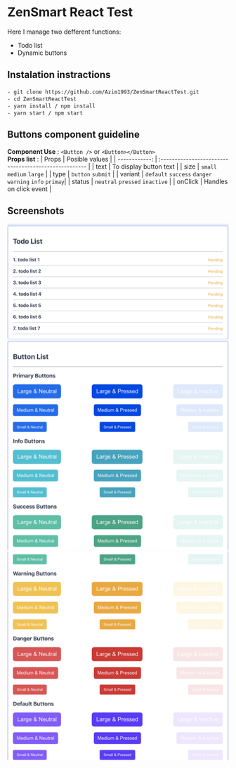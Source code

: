 # ZenSmart React Test
Here I manage two defferent functions: 
- Todo list
- Dynamic buttons

## Instalation instractions
```
- git clone https://github.com/Azim1993/ZenSmartReactTest.git
- cd ZenSmartReactTest
- yarn install / npm install
- yarn start / npm start
```

## Buttons component guideline 
**Component Use** : `<Button />` or `<Button></Button>` <br>
**Props list** : 
| Props         | Posible values                                        |
| ------------: | :---------------------------------------------------- |
| text          | To display button text                                |
| size          | `small` `medium` `large`                              |
| type          | `button` `submit`                                     |
| variant       | `default` `success` `danger` `warning` `info` `primay`|
| status        | `neutral` `pressed` `inactive`                        |
| onClick       | Handles on click event                                |

## Screenshots

![Todo list](./demo/1.png)
![Button list](./demo/2.png)
![Button list](./demo/3.png)
